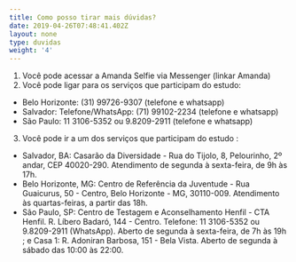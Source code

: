 ```yaml
---
title: Como posso tirar mais dúvidas?
date: 2019-04-26T07:48:41.402Z
layout: none
type: duvidas
weight: '4'
---
```

1. Você pode acessar a Amanda Selfie via Messenger (linkar Amanda)
2. Você pode ligar para os serviços que participam do estudo:

* Belo Horizonte: (31) 99726-9307 (telefone e whatsapp)
* Salvador: Telefone/WhatsApp: (71) 99102-2234 (telefone e whatsapp)
* São Paulo: 11 3106-5352 ou 9.8209-2911 (telefone e whatsapp)

3. Você pode ir a um dos serviços que participam do estudo:

* Salvador, BA: Casarão da Diversidade - Rua do Tijolo, 8, Pelourinho, 2º andar, CEP 40020-290. Atendimento de segunda à sexta-feira, de 9h às 17h.
* Belo Horizonte, MG: Centro de Referência da Juventude - Rua Guaicurus, 50 - Centro, Belo Horizonte - MG, 30110-009. Atendimento às quartas-feiras, a partir das 18h.
* São Paulo, SP: Centro de Testagem e Aconselhamento Henfil - CTA Henfil. R. Líbero Badaró, 144 - Centro. Telefone: 11 3106-5352 ou 9.8209-2911 (WhatsApp). Aberto de segunda à sexta-feira, de 7h às 19h; e Casa 1:  R. Adoniran Barbosa, 151 - Bela Vista. Aberto de segunda à sábado das 10:00 às 22:00.

